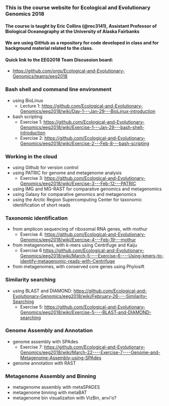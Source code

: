 ### This is the course website for Ecological and Evolutionary Genomics 2018

#### The course is taught by Eric Collins (@rec3141), Assistant Professor of Biological Oceanography at the University of Alaska Fairbanks

#### We are using GitHub as a repository for code developed in class and for background material related to the class.

#### Quick link to the EEG2018 Team Discussion board: 
- <https://github.com/orgs/Ecological-and-Evolutionary-Genomics/teams/eeg2018>

### Bash shell and command line environment
- using BioLinux  
    - Lecture 1: <https://github.com/Ecological-and-Evolutionary-Genomics/eeg2018/wiki/Day-1---Jan-29---BioLinux-introduction>
- bash scripting  
    - Exercise 1: <https://github.com/Ecological-and-Evolutionary-Genomics/eeg2018/wiki/Exercise-1---Jan-29---bash-shell-introduction>
    - Exercise 2: <https://github.com/Ecological-and-Evolutionary-Genomics/eeg2018/wiki/Exercise-2---Feb-8---bash-scripting>

### Working in the cloud
- using Github for version control
- using PATRIC for genome and metagenome analysis
    - Exercise 3: <https://github.com/Ecological-and-Evolutionary-Genomics/eeg2018/wiki/Exercise-3---Feb-12---PATRIC>
- using IMG and MG-RAST for comparative genomics and metagenomics
- using Galaxy for comparative genomics and metagenomics 
- using the Arctic Region Supercomputing Center for taxonomic identification of short reads

### Taxonomic identification  
- from amplicon sequencing of ribosomal RNA genes, with mothur
    - Exercise 4: <https://github.com/Ecological-and-Evolutionary-Genomics/eeg2018/wiki/Exercise-4---Feb-19---mothur>
- from metagenomes, with k-mers using Centrifuge and Kaiju
    - Exercise 6 <https://github.com/Ecological-and-Evolutionary-Genomics/eeg2018/wiki/March-5----Exercise-6----Using-kmers-to-identify-metagenomic-reads-with-Centrifuge>
- from metagenomes, with conserved core genes using Phylosift

### Similarity searching
- using BLAST and DIAMOND: <https://github.com/Ecological-and-Evolutionary-Genomics/eeg2018/wiki/February-26----Similarity-Searching>
    - Exercise 5: <https://github.com/Ecological-and-Evolutionary-Genomics/eeg2018/wiki/Exercise-5----BLAST-and-DIAMOND-searching>

### Genome Assembly and Annotation
- genome assembly with SPAdes
    - Exercise 7: <https://github.com/Ecological-and-Evolutionary-Genomics/eeg2018/wiki/March-22----Exercise-7----Genome-and-Metagenome-Assembly-using-SPAdes>
- genome annotation with RAST

### Metagenome Assembly and Binning
- metagenome assembly with metaSPADES
- metagenome binning with metaBAT
- metagenome bin visualizaiton with VizBin, anvi'o?
